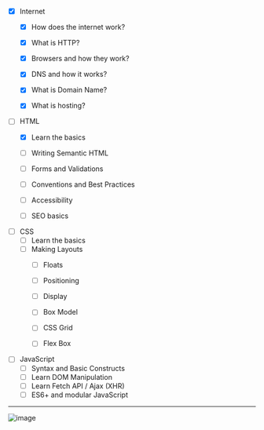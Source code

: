 - [x] Internet
  - [x] How does the internet work?
  - [x] What is HTTP?
  - [x] Browsers and how they work?
  - [x] DNS and how it works?
  - [x] What is Domain Name?
  - [x] What is hosting?


- [ ] HTML
  - [x] Learn the basics
  - [ ] Writing Semantic HTML
  - [ ] Forms and Validations
  - [ ] Conventions and Best Practices
  - [ ] Accessibility
  - [ ] SEO basics


- [ ] CSS
  - [ ] Learn the basics
  - [ ] Making Layouts
    - [ ] Floats
    - [ ] Positioning
    - [ ] Display
    - [ ] Box Model
    - [ ] CSS Grid
    - [ ] Flex Box


- [ ] JavaScript
  - [ ] Syntax and Basic Constructs
  - [ ] Learn DOM Manipulation
  - [ ] Learn Fetch API / Ajax (XHR)
  - [ ] ES6+ and modular JavaScript

 ---

  ![image](https://raw.githubusercontent.com/kamranahmedse/developer-roadmap/master/img/frontend.png)
